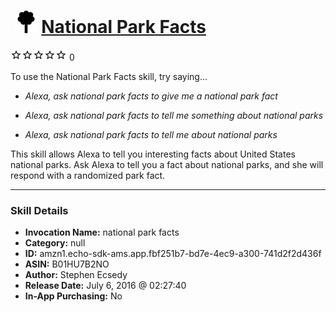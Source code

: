 # &nbsp;<img src="skill_icon" alt="National Park Facts icon" width="36"> [National Park Facts](http://alexa.amazon.com/#skills/amzn1.echo-sdk-ams.app.fbf251b7-bd7e-4ec9-a300-741d2f2d436f)
![0 stars](../../images/ic_star_border_black_18dp_1x.png)![0 stars](../../images/ic_star_border_black_18dp_1x.png)![0 stars](../../images/ic_star_border_black_18dp_1x.png)![0 stars](../../images/ic_star_border_black_18dp_1x.png)![0 stars](../../images/ic_star_border_black_18dp_1x.png) 0

To use the National Park Facts skill, try saying...

* *Alexa, ask national park facts to give me a national park fact*

* *Alexa, ask national park facts to tell me something about national parks*

* *Alexa, ask national park facts to tell me about national parks*

This skill allows Alexa to tell you interesting facts about United States national parks.  Ask Alexa to tell you a fact about national parks, and she will respond with a randomized park fact.

***

### Skill Details

* **Invocation Name:** national park facts
* **Category:** null
* **ID:** amzn1.echo-sdk-ams.app.fbf251b7-bd7e-4ec9-a300-741d2f2d436f
* **ASIN:** B01HU7B2NO
* **Author:** Stephen Ecsedy
* **Release Date:** July 6, 2016 @ 02:27:40
* **In-App Purchasing:** No
